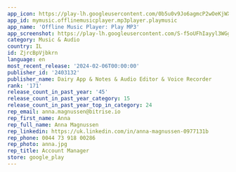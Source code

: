 ```yaml
---
app_icon: https://play-lh.googleusercontent.com/0b5u0v9Jo6agmcP2wOeKjWX7JIOHuwO9FaHhUK4GITc9iaUY7Xiw9gQrsfzIYA7RqKY
app_id: mymusic.offlinemusicplayer.mp3player.playmusic
app_name: 'Offline Music Player: Play MP3'
app_screenshot: https://play-lh.googleusercontent.com/S-f5oUFhIayyl3WGgtQ_sYysb9QTXHKsKuG9wh26ES8yIoAvrnWR-XrVcOOSV-UIunk
category: Music & Audio
country: IL
id: ZjrcBpVjbkrn
language: en
most_recent_release: '2024-02-06T00:00:00'
publisher_id: '2403132'
publisher_name: Dairy App & Notes & Audio Editor & Voice Recorder
rank: '171'
release_count_in_past_year: '45'
release_count_in_past_year_category: 15
release_count_in_past_year_top_in_category: 24
rep_email: anna.magnussen@bitrise.io
rep_first_name: Anna
rep_full_name: Anna Magnussen
rep_linkedin: https://uk.linkedin.com/in/anna-magnussen-0977131b
rep_phone: 0044 73 918 00286
rep_photo: anna.jpg
rep_title: Account Manager
store: google_play
---
```

